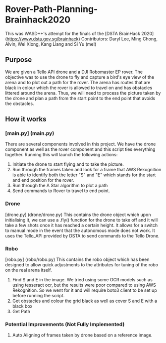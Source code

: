 # Rover-Path-Planning-Brainhack2020

This was WASD++'s attempt for the finals of the [DSTA BrainHack 2020] (https://www.dsta.gov.sg/brainhack)
Contributors: Daryl Lee, Ming Chong, Alvin, Wei Xiong, Kang Liang and Si Yu (me!)

## Purpose
We are given a Tello API drone and a DJI Robomaster EP rover. The objective was to use the drone to fly and capture a bird's eye view of the arena and to plot out a path for the rover. The arena has routes that are black in colour which the rover is allowed to travel on and has obstacles littered around the arena. Thus, we will need to process the picture taken by the drone and plan a path from the start point to the end point that avoids the obstacles.

## How it works
### [main.py] (main.py)
There are several components involved in this project. We have the drone component as well as the rover component and this script ties everything together. 
Running this will launch the following actions:
1. Initiate the drone to start flying and to take the picture.
2. Run through the frames taken and look for a frame that AWS Rekognition is able to identify both the letter "S" and "E" which stands for the start and end position for the rover.
3. Run through the A Star algorithm to plot a path
4. Send commands to Rover to travel to end point.

### Drone
[drone.py] (drone/drone.py)
This contains the drone object which upon initialising it, we can use a .fly() function for the drone to take off and it will take a few shots once it has reached a certain height. It allows for a switch to manual mode in the event that the autonomous mode does not work. It uses the Tello_API provided by DSTA to send commands to the Tello Drone.

### Robo
[robo.py] (robo/robo.py)
This contains the robo object which has been designed to allow quick adjustments to the attributes for tuning of the robo on the real arena itself.
1. Find S and E in the image. We tried using some OCR models such as using tesseract ocr, but the results were poor compared to using AWS Rekognition. So we went for it and will require boto3 client to be set up before running the script.
2. Get obstacles and colour the grid black as well as cover S and E with a black box
3. Get Path

### Potential Improvements (Not Fully Implemented)
1. Auto Aligning of frames taken by drone based on a reference image.